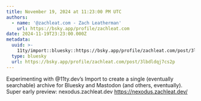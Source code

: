 ```yaml
---
title: November 19, 2024 at 11:23:00 PM UTC
authors:
  - name: '@zachleat.com - Zach Leatherman'
    url: https://bsky.app/profile/zachleat.com
date: 2024-11-19T23:23:00.000Z
metadata:
  uuid: >-
    11ty/import::bluesky::https://bsky.app/profile/zachleat.com/post/3lbdldqj7cs2p
  type: bluesky
  url: https://bsky.app/profile/zachleat.com/post/3lbdldqj7cs2p
---
```

Experimenting with @11ty.dev’s Import to create a single (eventually searchable) archive for Bluesky and Mastodon (and others, eventually). Super early preview: nexodus.zachleat.dev&#xA;https://nexodus.zachleat.dev/